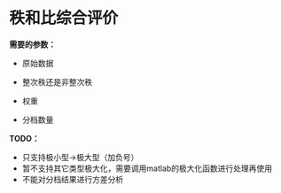 # 秩和比综合评价

**需要的参数：**

- 原始数据
- 整次秩还是非整次秩

- 权重
- 分档数量

**TODO：**

- 只支持极小型->极大型（加负号）
- 暂不支持其它类型极大化，需要调用matlab的极大化函数进行处理再使用
- 不能对分档结果进行方差分析